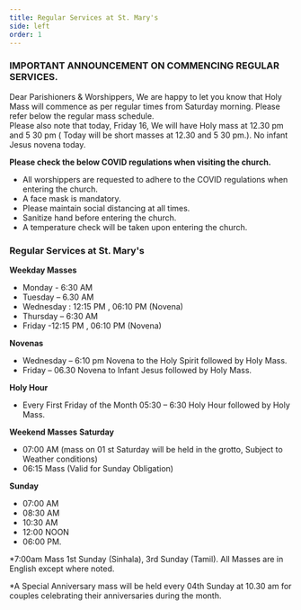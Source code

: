 ```yaml
---
title: Regular Services at St. Mary's
side: left
order: 1
---
```

### IMPORTANT ANNOUNCEMENT ON COMMENCING REGULAR SERVICES.                  
Dear Parishioners & Worshippers, We are happy to let you know that Holy Mass will commence as per regular times from Saturday morning. Please refer below the regular mass schedule.                                 
Please also note that today, Friday 16, We will have Holy mass at 12.30 pm  and 5 30 pm   ( Today will be short masses at 12.30 and 5 30 pm.). No infant Jesus novena today.
 
**Please check the below COVID regulations when visiting the church.**
*  All worshippers are requested to adhere to the COVID regulations when entering the church.
* A face mask is mandatory.
* Please maintain social distancing at all times. 
* Sanitize hand before entering the church. 
* A temperature  check will be taken upon entering the church. 

### Regular Services at St. Mary's

**Weekday Masses**
* Monday - 6:30 AM
* Tuesday – 6.30 AM
* Wednesday : 12:15 PM , 06:10 PM (Novena)
* Thursday – 6:30 AM
* Friday -12:15 PM , 06:10 PM (Novena)

**Novenas**

* Wednesday – 6:10 pm Novena to the Holy Spirit followed by Holy Mass.
* Friday – 06.30 Novena to Infant Jesus followed by Holy Mass.

**Holy Hour** 

* Every First Friday of the Month 05:30 – 6:30 Holy Hour followed by Holy Mass.

**Weekend Masses**
**Saturday**

* 07:00 AM (mass on 01 st Saturday will be held in the grotto, Subject to Weather conditions)
* 06:15 Mass (Valid for Sunday Obligation)

**Sunday**

* 07:00 AM
* 08:30 AM
* 10:30 AM
* 12:00 NOON
* 06:00 PM.

*7:00am Mass 1st Sunday (Sinhala), 3rd Sunday (Tamil). All Masses are in English except where noted. 

*A Special Anniversary mass will be held every 04th Sunday at 10.30 am for couples celebrating their anniversaries during the month.
